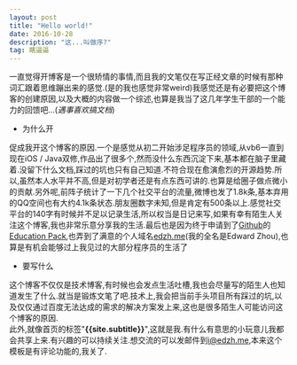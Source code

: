 ```yaml
---
layout: post
title: "Hello world!"
date: 2016-10-28
description: "这...叫做序?"
tag: 瞎逼逼
---   
```


一直觉得开博客是一个很矫情的事情,而且我的文笔仅在写正经文章的时候有那种词汇跟着思维蹦出来的感觉.(是的我也感觉非常weird)我感觉还是有必要把这个博客的创建原因,以及大概的内容做一个综述,也算是我当了这几年学生干部的一个能力的回馈吧...(*遇事喜欢搞文档*)

* 为什么开

促成我开这个博客的原因.一个是感觉从初二开始涉足程序员的领域,从vb6一直到现在iOS / Java双修,作品出了很多个,然而没什么东西沉淀下来,基本都在脑子里藏着.没留下什么文档,踩过的坑也只有自己知道.不符合现在愈演愈烈的开源趋势.所以,虽然本人水平并不高,但是对初学者还是有点东西可讲的.也算是给圈子做点微小的贡献.另外呢,前阵子统计了一下几个社交平台的流量,微博也发了1.8k条,基本弃用的QQ空间也有大约4.1k条状态.朋友圈数字未知,但是肯定有500条以上.感觉社交平台的140字有时候并不足以记录生活,所以权当是日记来写,如果有幸有陌生人关注这个博客,我也非常乐意分享我的生活.最后也是因为终于申请到了[Github][f789611a]的[Education Pack][43f2a065],也弄到了满意的个人域名[edzh.me][e6a350f4](我的全名是Edward Zhou),也算是有机会能够过上我见过的大部分程序员的生活了

  [e6a350f4]: http://edzh.me "edzh.me"
  [f789611a]: https://github.com "Github"
  [43f2a065]: http://education.github.com "Education Pack"

* 要写什么

这个博客不仅仅是技术博客,有时候也会发点生活吐槽,我也会尽量写的陌生人也知道发生了什么.就当是锻炼文笔了吧.技术上,我会把当前手头项目所有踩过的坑,以及仅仅通过百度无法达成的需求的解决方案发上来,这也是很多陌生人可能访问这个博客的原因.
<br />
此外,就像首页的标签"**{{site.subtitle}}**",这就是我.有什么有意思的小玩意儿我都会共享上来.有兴趣的可以持续关注.想交流的可以发邮件到[i@edzh.me][babe7af0],本来这个模板是有评论功能的,我关了.

  [babe7af0]: mailto:{{site.social.mail}} "联系我"
